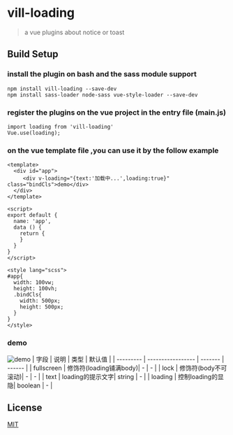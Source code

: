 # vill-loading

> a vue plugins about notice or toast

## Build Setup

### install the plugin on bash and the sass module support

```
npm install vill-loading --save-dev
npm install sass-loader node-sass vue-style-loader --save-dev
```

### register the plugins on the vue project in the entry file (main.js)

```
import loading from 'vill-loading'
Vue.use(loading);
```

### on the vue template file ,you can use it by the follow example

```
<template>
  <div id="app">
     <div v-loading="{text:'加载中...',loading:true}" class="bindCls">demo</div>
  </div>
</template>

<script>
export default {
  name: 'app',
  data () {
    return {
    }
  }
}
</script>

<style lang="scss">
#app{
  width: 100vw;
  height: 100vh;
  .bindCls{
    width: 500px;
    height: 500px;
  }
}
</style>

```
### demo
![demo](https://github.com/Harhao/vill-loading/blob/master/src/assets/demo.gif)
| 字段      | 说明              | 类型    | 默认值 |
| --------- | ----------------- | ------- | ------ |
| fullscreen | 修饰符(loading铺满body)| - | -      |
| lock | 修饰符(body不可滚动)| - | -      |
| text | loading的提示文字| string | -      |
| loading | 控制loading的显隐| boolean | -      |

## License

[MIT](http://opensource.org/licenses/MIT)
